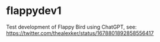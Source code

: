 # flappydev1
Test development of Flappy Bird using ChatGPT, see: https://twitter.com/thealexker/status/1678801892858556417
